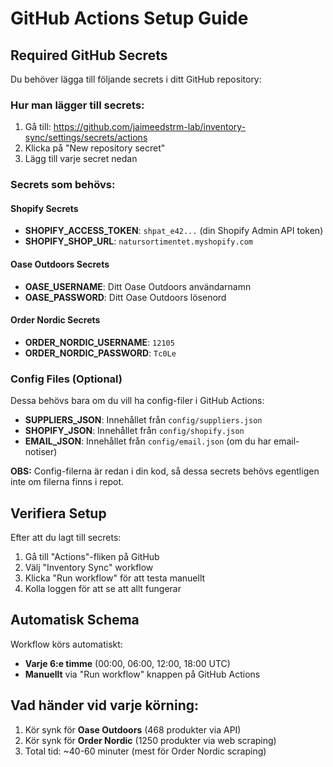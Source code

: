 # GitHub Actions Setup Guide

## Required GitHub Secrets

Du behöver lägga till följande secrets i ditt GitHub repository:

### Hur man lägger till secrets:
1. Gå till: https://github.com/jaimeedstrm-lab/inventory-sync/settings/secrets/actions
2. Klicka på "New repository secret"
3. Lägg till varje secret nedan

### Secrets som behövs:

#### Shopify Secrets
- **SHOPIFY_ACCESS_TOKEN**: `shpat_e42...` (din Shopify Admin API token)
- **SHOPIFY_SHOP_URL**: `natursortimentet.myshopify.com`

#### Oase Outdoors Secrets
- **OASE_USERNAME**: Ditt Oase Outdoors användarnamn
- **OASE_PASSWORD**: Ditt Oase Outdoors lösenord

#### Order Nordic Secrets
- **ORDER_NORDIC_USERNAME**: `12105`
- **ORDER_NORDIC_PASSWORD**: `Tc0Le`

### Config Files (Optional)
Dessa behövs bara om du vill ha config-filer i GitHub Actions:

- **SUPPLIERS_JSON**: Innehållet från `config/suppliers.json`
- **SHOPIFY_JSON**: Innehållet från `config/shopify.json`
- **EMAIL_JSON**: Innehållet från `config/email.json` (om du har email-notiser)

**OBS:** Config-filerna är redan i din kod, så dessa secrets behövs egentligen inte om filerna finns i repot.

## Verifiera Setup

Efter att du lagt till secrets:

1. Gå till "Actions"-fliken på GitHub
2. Välj "Inventory Sync" workflow
3. Klicka "Run workflow" för att testa manuellt
4. Kolla loggen för att se att allt fungerar

## Automatisk Schema

Workflow körs automatiskt:
- **Varje 6:e timme** (00:00, 06:00, 12:00, 18:00 UTC)
- **Manuellt** via "Run workflow" knappen på GitHub Actions

## Vad händer vid varje körning:

1. Kör synk för **Oase Outdoors** (468 produkter via API)
2. Kör synk för **Order Nordic** (1250 produkter via web scraping)
3. Total tid: ~40-60 minuter (mest för Order Nordic scraping)
